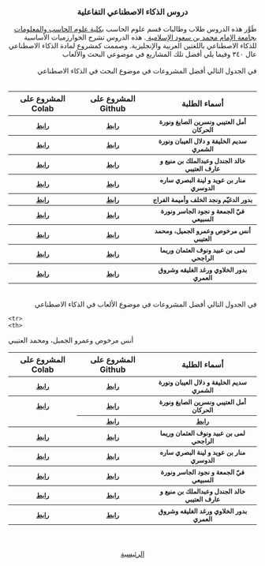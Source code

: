 <h3 align="center"><div class="arafontB"> دروس الذكاء الاصطناعي التفاعلية   </div></h3>
<div class="arafont" align="right">
طَوَّر هذه الدروس طلاب وطالبات قسم علوم الحاسب <a href="https://units.imamu.edu.sa/colleges/ComputerAndInformation/Pages/default.aspx"> بكلية علوم الحاسب والمعلومات </a><a href ="https://imamu.edu.sa/">بجامعة الإمام محمد بن سعود الإسلامية </a>. 
هذه الدروس تشرح الخوارزميات الأساسية للذكاء الاصطناعي باللغتين العربية والإنجليزية. وصممت كمشروع لمادة الذكاء الاصطناعي عال ٣٤٠
وفيما يلي أفضل تلك المشاريع في  موضوعي البحث والألعاب 
</div>
<br>
<div class="arafontB" align="right">
في الجدول التالي أفضل المشروعات في موضوع البحث في الذكاء الاصطناعي
</div>
<br>

<table dir ="rtl">
  <thead class="arafontB">
    <tr>
    <th>
                أسماء الطلبة
    </th>
    <th>
                المشروع على Github
    </th>
     <th>
                المشروع على Colab
    </th>
    </tr>
  </thead>
  <tbody class="arafont" style="font-size:small;">
    <tr>
    <th>
أمل العتيبي ونسرين الصايغ ونورة الحركان
    </th>
    <th>
      <a href="https://github.com/IMISU-CS340/ph1-Group08-NourahAmalNisreen">رابط</a>
    </th>
    <th>
      <a href="https://colab.research.google.com/drive/1ZPFdVhJmOIif1sDb0G3zkhrwl3QIWf4M">رابط</a>
    </th>
    </tr>
    <tr>
    <th>
سديم الخليفة و دلال العيبان ونورة الشمري
    </th>
    <th>
      <a href="https://github.com/IMISU-CS340/ph1-Group05-DalalNorahSadeem">رابط</a>
    </th>
    <th>
      <a href="https://colab.research.google.com/drive/1YBM745iA-Z2vKwn01Z6rxVNk7ukdeOWS">رابط</a>
    </th>
    </tr>
    <tr>
    <th>
خالد الجندل وعبدالملك بن منيع و عارف العتيبي
    </th>
    <th>
      <a href="https://github.com/IMISU-CS340/ph1-Group16-KhalidAbdulmaleakAref-">رابط</a>
    </th>
    <th>
      <a href="https://colab.research.google.com/drive/1BepdyXoHR7xF7VpEv_uSSKFBKV6cp5QY">رابط</a>
    </th>
    </tr>
    <tr>
    <th>
منار بن عويد و لينة البصري ساره الدوسري 
    </th>
    <th>
      <a href="https://github.com/IMISU-CS340/Ph1-Group01-ManarLeenaSarah">رابط</a>
    </th>
    <th>
      <a href="https://colab.research.google.com/drive/1m06GIpkElZseJv-NGwyJgPRtEOQECVyD">رابط</a>
    </th>
    </tr>
    <tr>
    <th>
بدور الدغيّم ونجد الخلف وأميمة الفراج
    </th>
    <th>
      <a href="https://github.com/IMISU-CS340/ph1-Group06-BdoorNajdAlkalafOmyma">رابط</a>
    </th>
    <th>
      <a href="https://colab.research.google.com/drive/1Z7cHswU_BYI_X7hNvv2eft5diaZUJnTE">رابط</a>
    </th>
    </tr>
    <tr>
    <th>
 فيّ الجمعة و نجود الجاسر ونورة السبيعي 
    </th>
    <th>
      <a href="https://github.com/IMISU-CS340/ph1-Group10-FayNouraNjood">رابط</a>
    </th>
    <th>
      <a href="https://colab.research.google.com/drive/1lGvDQ-gcGbUVGngppBc2xmHQULO0v1iG">رابط</a>
    </th>
    </tr>
    <tr>
    <th>
أنس مرخوص وعمرو الجميل، ومحمد العتيبي
    </th>
    <th>
      <a href="https://github.com/IMISU-CS340/ph1-Group15-AnassAmrMohamed">رابط</a>
    </th>
    <th>
      <a href="https://colab.research.google.com/drive/1PpwrjJGvdbsenfFaTmxfpM-ba4l7mjX5">رابط</a>
    </th>
    </tr>
    <tr>
    <th>
لمى بن عبيد ونوف العثمان وريما الراجحي
    </th>
    <th>
      <a href="https://github.com/IMISU-CS340/ph1-Group13-LamaReemaNouf">رابط</a>
    </th>
    <th>
      <a href="https://colab.research.google.com/drive/16aSk0MPNi04wrYpaUpoCHVvIAl3dgTO2">رابط</a>
    </th>
    </tr>
    <tr>
    <th>
بدور الخلاوي ورغد الغليقه وشروق العمري
    </th>
    <th>
      <a href="https://github.com/IMISU-CS340/ph1-Group14-BudoorRaghadShorooq">رابط</a>
    </th>
    <th>
      <a href="https://colab.research.google.com/drive/1NQ3Co1cDQsfpg6RjEZGA67bzcPElHTjv">رابط</a>
    </th>
    </tr>
  </tbody>
</table>
<br>

<div class="arafontB" align="right">
في الجدول التالي أفضل المشروعات في موضوع الألعاب في الذكاء الاصطناعي
</div>

<table dir ="rtl">
  <thead class="arafontB">
    <tr>
    <th>
                أسماء الطلبة
    </th>
    <th>
                المشروع على Github
    </th>
     <th>
                المشروع على Colab
    </th>
    </tr>
  </thead>
  <tbody class="arafont" style="font-size:small;">
    <tr>
    <th>
سديم الخليفة و دلال العيبان ونورة الشمري
    </th>
    <th>
      <a href="https://github.com/IMISU-CS340/Ph2-Group05-DalalNorahSadeem">رابط</a>
    </th>
    <th>
      <a href="https://colab.research.google.com/drive/1oCb8qLtVmPM4YPXd_QXUAaufenaOHkMV">رابط</a>
    </th>
    </tr>
    <tr>
    <th>
أمل العتيبي ونسرين الصايغ ونورة الحركان
    </th>
    <th>
      <a href="https://github.com/IMISU-CS340/Ph2-Group08-NorahAmalNisreen">رابط</a>
    </th>
    <th>
      <a href="https://colab.research.google.com/drive/1dbJOzgEVofCieNP-Dap0-ZPcyG0ZX3fN">رابط</a>
    </th>
    </tr>

    <tr>
    <th>
أنس مرخوص وعمرو الجميل، ومحمد العتيبي
    </th>
    <th>
      <a href="https://github.com/IMISU-CS340/ph2-Group15-AnassAmrMohamed">رابط</a>
    </th>
    <th>
      <a href="https://colab.research.google.com/drive/1F_m0G4F2IJvNQnEf_GrdlXwClqvmMOYJ">رابط</a>
    </th>
    </tr>
   <tr>
    <th>
لمى بن عبيد ونوف العثمان وريما الراجحي
    </th>
    <th>
      <a href="https://github.com/IMISU-CS340/Ph2-Group13-ReemaNoufLama">رابط</a>
    </th>
    <th>
      <a href="https://colab.research.google.com/drive/1cakUfGNKdcc2CT651-_WepxGHw4-tsE5">رابط</a>
    </th>
    </tr>
    <tr>
    <th>
منار بن عويد و لينة البصري ساره الدوسري 
    </th>
    <th>
      <a href="https://github.com/IMISU-CS340/Ph2-Group01-ManarLeenaSarah">رابط</a>
    </th>
    <th>
      <a href="https://colab.research.google.com/drive/1IHLSH-JOHKjBMzmmp5JLWQrnSJtjSdnG">رابط</a>
    </th>
    </tr>
    <tr>
    <th>
 فيّ الجمعة و نجود الجاسر ونورة السبيعي 
    </th>
    <th>
      <a href="https://github.com/IMISU-CS340/Ph2-Group10-NjoodFayNorah">رابط</a>
    </th>
    <th>
      <a href="https://colab.research.google.com/drive/1x5mNnE8VbesEUHvl_tCDZO9vdIuQYUNO">رابط</a>
    </th>
    </tr>
      <tr>
    <th>
خالد الجندل وعبدالملك بن منيع و عارف العتيبي
    </th>
    <th>
      <a href="https://github.com/IMISU-CS340/ph2-Group16-KhalidAbdulmaleakAref-">رابط</a>
    </th>
    <th>
      <a href="https://colab.research.google.com/drive/1xPbVFEMUocywYCJnv51odH64uwuCTelQ">رابط</a>
    </th>
    </tr>
      <tr>
    <th>
بدور الخلاوي ورغد الغليقه وشروق العمري
    </th>
    <th>
      <a href="https://github.com/IMISU-CS340/Ph2-Group14-BudoorRaghadShorooq/">رابط</a>
    </th>
    <th>
      <a href="https://colab.research.google.com/drive/102gh-4mgHKyxiWxeYQqHsqadPqCY_0Sq">رابط</a>
    </th>
    </tr>
  </tbody>
</table>
<br>
<br>
<div align="center" class="arafont">
<a href="index.html">الرئيسية</a>
</div>

